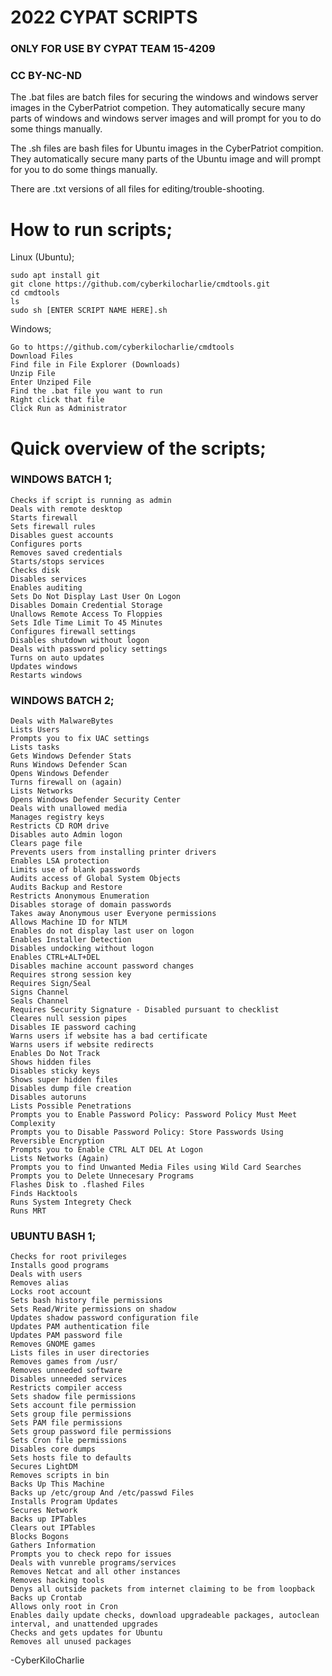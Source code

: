 # 2022 CYPAT SCRIPTS
### ONLY FOR USE BY CYPAT TEAM 15-4209
### CC BY-NC-ND
The .bat files are batch files for securing the windows and windows server images in the CyberPatriot
competion. They automatically secure many parts of windows and windows server images and will prompt for you to do 
some things manually. 

The .sh files are bash files for Ubuntu images in the CyberPatriot compition. They automatically secure many parts
of the Ubuntu image and will prompt for you to do some things manually. 

There are .txt versions of all files for editing/trouble-shooting.

# How to run scripts;
Linux (Ubuntu);
```
sudo apt install git
git clone https://github.com/cyberkilocharlie/cmdtools.git
cd cmdtools
ls
sudo sh [ENTER SCRIPT NAME HERE].sh
```
Windows;
```
Go to https://github.com/cyberkilocharlie/cmdtools
Download Files
Find file in File Explorer (Downloads)
Unzip File
Enter Unziped File
Find the .bat file you want to run 
Right click that file
Click Run as Administrator
```
# Quick overview of the scripts;
### WINDOWS BATCH 1;
```
Checks if script is running as admin
Deals with remote desktop
Starts firewall 
Sets firewall rules
Disables guest accounts
Configures ports
Removes saved credentials
Starts/stops services
Checks disk
Disables services
Enables auditing
Sets Do Not Display Last User On Logon
Disables Domain Credential Storage
Unallows Remote Access To Floppies
Sets Idle Time Limit To 45 Minutes
Configures firewall settings
Disables shutdown without logon
Deals with password policy settings
Turns on auto updates
Updates windows
Restarts windows
```
### WINDOWS BATCH 2;
```
Deals with MalwareBytes
Lists Users
Prompts you to fix UAC settings
Lists tasks
Gets Windows Defender Stats
Runs Windows Defender Scan
Opens Windows Defender
Turns firewall on (again)
Lists Networks
Opens Windows Defender Security Center
Deals with unallowed media
Manages registry keys
Restricts CD ROM drive
Disables auto Admin logon
Clears page file
Prevents users from installing printer drivers
Enables LSA protection
Limits use of blank passwords
Audits access of Global System Objects
Audits Backup and Restore
Restricts Anonymous Enumeration
Disables storage of domain passwords
Takes away Anonymous user Everyone permissions
Allows Machine ID for NTLM
Enables do not display last user on logon
Enables Installer Detection
Disables undocking without logon
Enables CTRL+ALT+DEL
Disables machine account password changes
Requires strong session key
Requires Sign/Seal
Signs Channel
Seals Channel
Requires Security Signature - Disabled pursuant to checklist
Cleares null session pipes
Disables IE password caching
Warns users if website has a bad certificate
Warns users if website redirects
Enables Do Not Track
Shows hidden files
Disables sticky keys
Shows super hidden files
Disables dump file creation
Disables autoruns
Lists Possible Penetrations
Prompts you to Enable Password Policy: Password Policy Must Meet Complexity
Prompts you to Disable Password Policy: Store Passwords Using Reversible Encryption
Prompts you to Enable CTRL ALT DEL At Logon
Lists Networks (Again)
Prompts you to find Unwanted Media Files using Wild Card Searches
Prompts you to Delete Unnecesary Programs
Flashes Disk to .flashed Files
Finds Hacktools
Runs System Integrety Check
Runs MRT
```
### UBUNTU BASH 1;
```
Checks for root privileges
Installs good programs
Deals with users
Removes alias
Locks root account
Sets bash history file permissions
Sets Read/Write permissions on shadow
Updates shadow password configuration file
Updates PAM authentication file
Updates PAM password file
Removes GNOME games
Lists files in user directories
Removes games from /usr/
Removes unneeded software
Disables unneeded services
Restricts compiler access
Sets shadow file permissions
Sets account file permission
Sets group file permissions
Sets PAM file permissions
Sets group password file permissions
Sets Cron file permissions
Disables core dumps
Sets hosts file to defaults
Secures LightDM
Removes scripts in bin
Backs Up This Machine
Backs up /etc/group And /etc/passwd Files 
Installs Program Updates
Secures Network
Backs up IPTables
Clears out IPTables
Blocks Bogons
Gathers Information
Prompts you to check repo for issues
Deals with vunreble programs/services
Removes Netcat and all other instances
Removes hacking tools
Denys all outside packets from internet claiming to be from loopback
Backs up Crontab
Allows only root in Cron
Enables daily update checks, download upgradeable packages, autoclean interval, and unattended upgrades
Checks and gets updates for Ubuntu
Removes all unused packages
```
-CyberKiloCharlie
